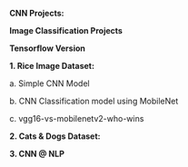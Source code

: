 **CNN Projects:**

**Image Classification Projects**

**Tensorflow Version**

**1. Rice Image Dataset:**

   a. Simple CNN Model 
   
   b. CNN Classification model using MobileNet	
   
   c. vgg16-vs-mobilenetv2-who-wins
   
**2. Cats & Dogs Dataset:**


  **3. CNN @ NLP**
